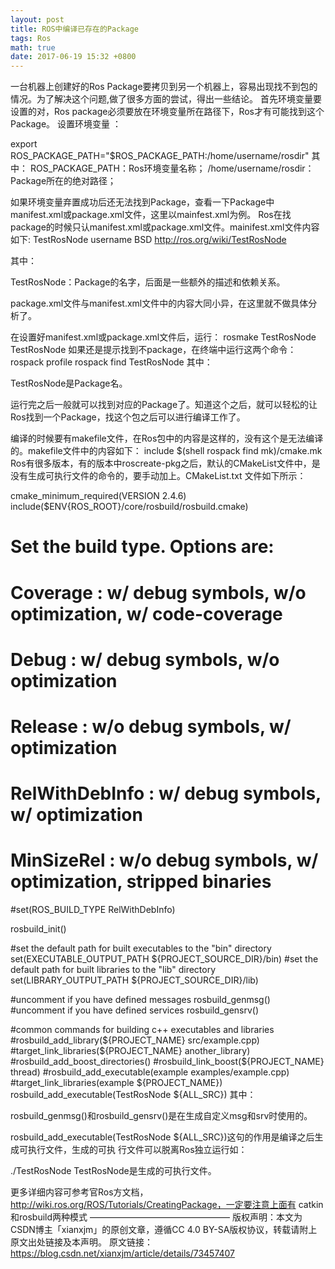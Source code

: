 ```yaml
---
layout: post
title: ROS中编译已存在的Package
tags: Ros
math: true
date: 2017-06-19 15:32 +0800
---
```



 一台机器上创建好的Ros Package要拷贝到另一个机器上，容易出现找不到包的情况。为了解决这个问题,做了很多方面的尝试，得出一些结论。
首先环境变量要设置的对，Ros package必须要放在环境变量所在路径下，Ros才有可能找到这个Package。
设置环境变量 ：
 
export ROS_PACKAGE_PATH="$ROS_PACKAGE_PATH:/home/username/rosdir"
其中：
ROS_PACKAGE_PATH：Ros环境变量名称；
/home/username/rosdir：Package所在的绝对路径；
 
如果环境变量弃置成功后还无法找到Package，查看一下Package中manifest.xml或package.xml文件，这里以mainfest.xml为例。
Ros在找package的时候只认manifest.xml或package.xml文件。mainifest.xml文件内容如下:
<package>
  <description brief="TestRosNode">
     TestRosNode
  </description>
  <author>username</author>
  <license>BSD</license>
  <review status="unreviewed" notes=""/>
  <url>http://ros.org/wiki/TestRosNode</url>
  <depend package="std_msgs"/>
  <depend package="rospy"/>
  <depend package="roscpp"/>
</package>
 
其中：

TestRosNode：Package的名字，后面是一些额外的描述和依赖关系。

package.xml文件与manifest.xml文件中的内容大同小异，在这里就不做具体分析了。

在设置好manifest.xml或package.xml文件后，运行：
rosmake TestRosNode TestRosNode
如果还是提示找到不package，在终端中运行这两个命令：
rospack profile
rospack find TestRosNode
其中：

TestRosNode是Package名。

运行完之后一般就可以找到对应的Package了。知道这个之后，就可以轻松的让Ros找到一个Package，找这个包之后可以进行编译工作了。

编译的时候要有makefile文件，在Ros包中的内容是这样的，没有这个是无法编译的。makefile文件中的内容如下：
include $(shell rospack find mk)/cmake.mk
Ros有很多版本，有的版本中roscreate-pkg之后，默认的CMakeList文件中，是没有生成可执行文件的命令的，要手动加上。CMakeList.txt 文件如下所示：

cmake_minimum_required(VERSION 2.4.6)
include($ENV{ROS_ROOT}/core/rosbuild/rosbuild.cmake)
 
# Set the build type.  Options are:
#  Coverage       : w/ debug symbols, w/o optimization, w/ code-coverage
#  Debug          : w/ debug symbols, w/o optimization
#  Release        : w/o debug symbols, w/ optimization
#  RelWithDebInfo : w/ debug symbols, w/ optimization
#  MinSizeRel     : w/o debug symbols, w/ optimization, stripped binaries
#set(ROS_BUILD_TYPE RelWithDebInfo)
 
rosbuild_init()
 
#set the default path for built executables to the "bin" directory
set(EXECUTABLE_OUTPUT_PATH ${PROJECT_SOURCE_DIR}/bin)
#set the default path for built libraries to the "lib" directory
set(LIBRARY_OUTPUT_PATH ${PROJECT_SOURCE_DIR}/lib)
 
#uncomment if you have defined messages
rosbuild_genmsg()
#uncomment if you have defined services
rosbuild_gensrv()
 
#common commands for building c++ executables and libraries
#rosbuild_add_library(${PROJECT_NAME} src/example.cpp)
#target_link_libraries(${PROJECT_NAME} another_library)
#rosbuild_add_boost_directories()
#rosbuild_link_boost(${PROJECT_NAME} thread)
#rosbuild_add_executable(example examples/example.cpp)
#target_link_libraries(example ${PROJECT_NAME})
rosbuild_add_executable(TestRosNode ${ALL_SRC})
其中：

rosbuild_genmsg()和rosbuild_gensrv()是在生成自定义msg和srv时使用的。

rosbuild_add_executable(TestRosNode ${ALL_SRC})这句的作用是编译之后生成可执行文件，生成的可执
行文件可以脱离Ros独立运行如：
 
./TestRosNode
TestRosNode是生成的可执行文件。

更多详细内容可参考官Ros方文档，http://wiki.ros.org/ROS/Tutorials/CreatingPackage，一定要注意上面有 catkin和rosbuild两种模式
————————————————
版权声明：本文为CSDN博主「xianxjm」的原创文章，遵循CC 4.0 BY-SA版权协议，转载请附上原文出处链接及本声明。
原文链接：https://blog.csdn.net/xianxjm/article/details/73457407